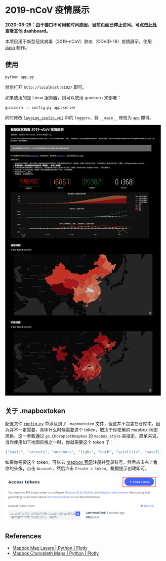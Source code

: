 # 2019-nCoV 疫情展示

**2020-05-25：由于接口不可用和时间原因，目前页面已停止访问。可点击[此处](https://northcloudgate.com/2019ncov/#dashboard)查看其他 dashboard。**

本项目用于新型冠状病毒（2019-nCoV）肺炎（COVID-19）疫情展示，使用 [dash](https://plot.ly/dash/) 制作。

## 使用

```bash
python app.py
```

然后打开 `http://localhost:9102/` 即可。

如果使用的是 Linux 服务器，则可以使用 gunicorn 来部署：

```bash
gunicorn -c config.py app:server
```

同时修改 [`logging_config.yml`](./logging_config.yml) 中的 `loggers`，将 `__main__` 修改为 `app` 即可。

![homepage](./screenshots/homepage.png)

## 关于 .mapboxtoken

配置文件 [`config.py`](./config.py) 中涉及到了 `.mapboxtoken` 文件，但这并不包含在仓库中。因为并不一定需要，具体什么时候需要这个 token，取决于你使用的 mapbox 地图风格，这一参数通过 `go.Choroplethmapbox` 的 `mapbox_style` 来指定。简单来说，当你使用如下地图风格之一时，你就需要这个 token 了：

```python
["basic", "streets", "outdoors", "light", "dark", "satellite", "satellite-streets"]
```

如果你需要这个 token，可以去 [mapbox 官网](https://www.mapbox.com/)注册并登录账号，然后点击右上角你的头像，点击 `Account`，然后点击 `Create a token`，根据提示创建即可。

![create-a-token](./screenshots/mapbox-token.png)

## References

- [Mapbox Map Layers | Python | Plotly](https://plot.ly/python/mapbox-layers/)
- [Mapbox Choropleth Maps | Python | Plotly](https://plot.ly/python/mapbox-county-choropleth/#choropleth-map-using-plotlygraphobjects-and-carto-base-map-no-token-needed)
